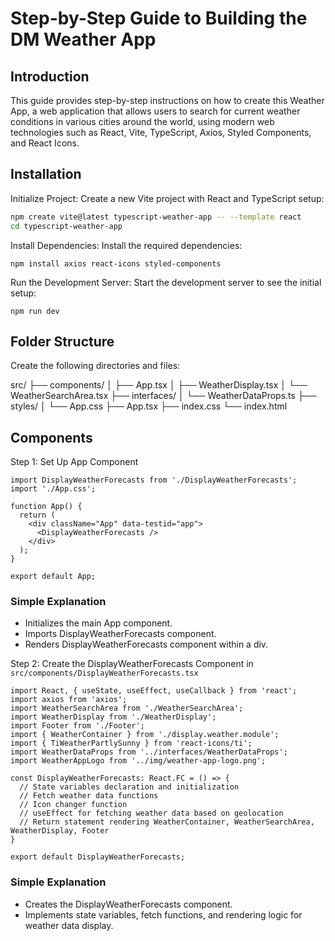 # Step-by-Step Guide to Building the DM Weather App

## Introduction

This guide provides step-by-step instructions on how to create this Weather App, a web application that allows users to search for current weather conditions in various cities around the world, using modern web technologies such as React, Vite, TypeScript, Axios, Styled Components, and React Icons.

## Installation

Initialize Project: Create a new Vite project with React and TypeScript setup:

```bash
npm create vite@latest typescript-weather-app -- --template react
cd typescript-weather-app
```

Install Dependencies: Install the required dependencies:

```
npm install axios react-icons styled-components
```

Run the Development Server: Start the development server to see the initial setup:

```
npm run dev
```

## Folder Structure

Create the following directories and files:

src/
├── components/
│ ├── App.tsx
│ ├── WeatherDisplay.tsx
│ └── WeatherSearchArea.tsx
├── interfaces/
│ └── WeatherDataProps.ts
├── styles/
│ └── App.css
├── App.tsx
├── index.css
└── index.html

## Components

Step 1: Set Up App Component

```
import DisplayWeatherForecasts from './DisplayWeatherForecasts';
import './App.css';

function App() {
  return (
    <div className="App" data-testid="app">
      <DisplayWeatherForecasts />
    </div>
  );
}

export default App;
```

### Simple Explanation

- Initializes the main App component.
- Imports DisplayWeatherForecasts component.
- Renders DisplayWeatherForecasts component within a div.

Step 2: Create the DisplayWeatherForecasts Component in `src/components/DisplayWeatherForecasts.tsx`

```
import React, { useState, useEffect, useCallback } from 'react';
import axios from 'axios';
import WeatherSearchArea from './WeatherSearchArea';
import WeatherDisplay from './WeatherDisplay';
import Footer from './Footer';
import { WeatherContainer } from './display.weather.module';
import { TiWeatherPartlySunny } from 'react-icons/ti';
import WeatherDataProps from '../interfaces/WeatherDataProps';
import WeatherAppLogo from '../img/weather-app-logo.png';

const DisplayWeatherForecasts: React.FC = () => {
  // State variables declaration and initialization
  // Fetch weather data functions
  // Icon changer function
  // useEffect for fetching weather data based on geolocation
  // Return statement rendering WeatherContainer, WeatherSearchArea, WeatherDisplay, Footer
}

export default DisplayWeatherForecasts;

```

### Simple Explanation

- Creates the DisplayWeatherForecasts component.
- Implements state variables, fetch functions, and rendering logic for weather data display.
